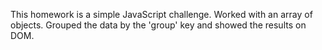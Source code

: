 This homework is a simple JavaScript challenge. Worked with an array of objects. Grouped the data by the 'group' key and showed the results on DOM.
